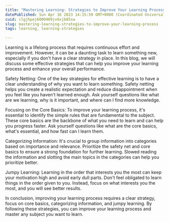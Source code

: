 ```yaml
---
title: "Mastering Learning: Strategies to Improve Your Learning Process"
datePublished: Sun Apr 16 2023 14:15:59 GMT+0000 (Coordinated Universal Time)
cuid: clgjhpej6000409jv6xjb85sw
slug: mastering-learning-strategies-to-improve-your-learning-process
tags: learning, learning-strategies

---
```


Learning is a lifelong process that requires continuous effort and improvement. However, it can be a daunting task to learn something new, especially if you don't have a clear strategy in place. In this blog, we will discuss some effective strategies that can help you improve your learning process and enhance your overall performance.

Safety Netting: One of the key strategies for effective learning is to have a clear understanding of why you want to learn something. Safety netting helps you create a realistic expectation and reduce disappointment when you feel like you haven't learned enough. Ask yourself questions like what are we learning, why is it important, and where can I find more knowledge.

Focusing on the Core Basics: To improve your learning process, it's essential to identify the simple rules that are fundamental to the subject. These core basics are the backbone of what you need to learn and can help you progress faster. Ask yourself questions like what are the core basics, what's essential, and how fast can I learn them.

Categorizing Information: It's crucial to group information into categories based on importance and relevance. Prioritize the safety net and core basics to ensure a strong foundation for further learning. Slowed reading the information and slotting the main topics in the categories can help you prioritize better.

Jumpy Learning: Learning in the order that interests you the most can keep your motivation high and avoid early dull parts. Don't feel obligated to learn things in the order given to you. Instead, focus on what interests you the most, and you will see better results.

In conclusion, improving your learning process requires a clear strategy, focus on core basics, categorizing information, and jumpy learning. By following these strategies, you can improve your learning process and master any subject you want to learn.